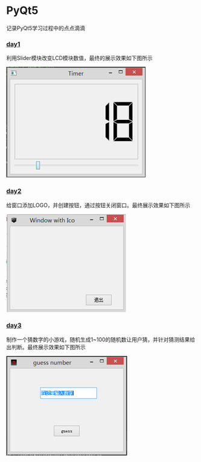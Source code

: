 # PyQt5
记录PyQt5学习过程中的点点滴滴
### [day1](day1.py)
利用Slider模块改变LCD模块数值，最终的展示效果如下图所示

![](img/day1.PNG "第一天效果展示")

### [day2](day2/day2.py)
给窗口添加LOGO，并创建按钮，通过按钮关闭窗口。最终展示效果如下图所示

![](img/day2.PNG "第二天效果展示")

### [day3](day3/day3.py)
制作一个猜数字的小游戏，随机生成1~100的随机数让用户猜，并针对猜测结果给出判断。最终展示效果如下图所示

![](img/day3.PNG "第三天效果展示")
